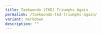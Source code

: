 ```yaml
---
title: Taekwondo (TKD) Triumphs Again
permalink: /taekwondo-tkd-triumphs-again/
variant: markdown
description: ""
---
```

